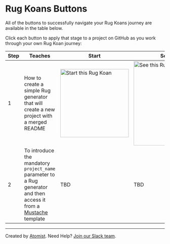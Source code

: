 # Rug Koans Buttons

All of the buttons to successfully navigate your Rug Koans journey are available in the table below.

Click each button to apply that stage to a project on GitHub as you work through your own Rug Koan journey:

Step | Teaches | Start | See Solution | Apply Solution
-----|-------- | ------|--------------- | ----------------------
 1 | How to create a simple Rug generator that will create a new project with a merged README | [<img src="http://images.atomist.com/button/start-koan.png" width="216" alt="Start this Rug Koan"/>](https://api.atomist.com/v1/projects/editors/a219b2a6-3d1f-4445-858f-af9059a8f935) | [<img src="http://images.atomist.com/button/see-koan-solution.png" width="267" alt="See this Rug Koan Solution"/>](https://api.atomist.com/v1/projects/editors/73f2146b-9851-4115-862d-ffc9a9257d5e) | [<img src="http://images.atomist.com/button/apply-koan-solution.png" width="267" alt="Apply this Rug Koan Solution"/>](https://api.atomist.com/v1/projects/editors/e2aa28cc-d2e5-4a9a-9273-4680bd15438a)
 2 | To introduce the mandatory `project_name` parameter to a Rug generator and then access it from a [Mustache](https://mustache.github.io/) template | TBD | TBD | TBD


 ---
 Created by [Atomist][atomist].
 Need Help?  [Join our Slack team][slack].

 [atomist]: https://www.atomist.com/
 [slack]: https://join.atomist.com/
